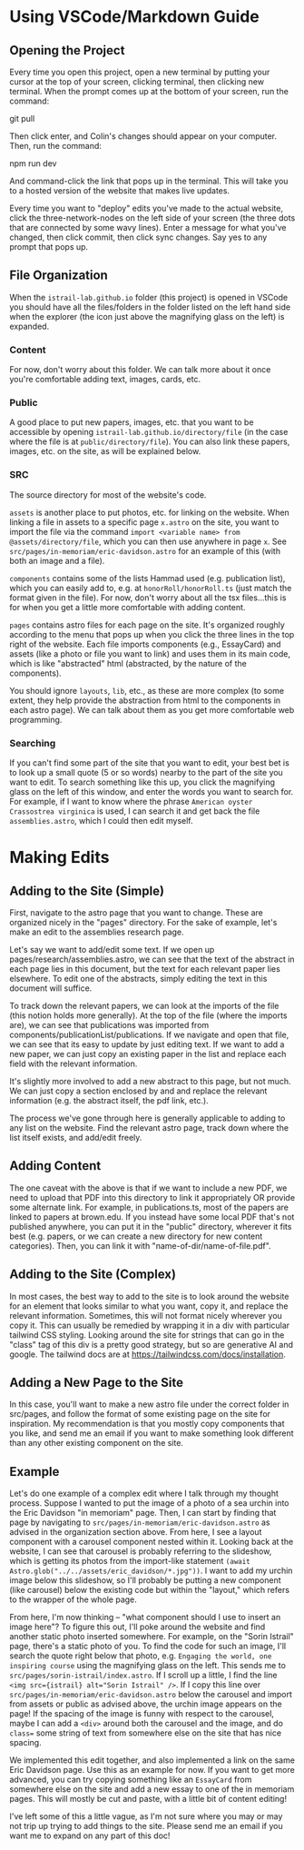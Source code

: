 # Using VSCode/Markdown Guide

## Opening the Project

Every time you open this project, open a new terminal by putting your cursor at the top of your screen, clicking terminal, then clicking new terminal. When the prompt comes up at the bottom of your screen, run the command:

git pull

Then click enter, and Colin's changes should appear on your computer. Then, run the command:

npm run dev

And command-click the link that pops up in the terminal. This will take you to a hosted version of the website that makes live updates.

Every time you want to "deploy" edits you've made to the actual website, click the three-network-nodes on the left side of your screen (the three dots that are connected by some wavy lines). Enter a message for what you've changed, then click commit, then click sync changes. Say yes to any prompt that pops up.

## File Organization

When the `istrail-lab.github.io` folder (this project) is opened in VSCode you should have all the files/folders in the folder listed on the left hand side when the explorer (the icon just above the magnifying glass on the left) is expanded.

### Content

For now, don't worry about this folder. We can talk more about it once you're comfortable adding text, images, cards, etc.

### Public

A good place to put new papers, images, etc. that you want to be accessible by opening `istrail-lab.github.io/directory/file` (in the case where the file is at `public/directory/file`). You can also link these papers, images, etc. on the site, as will be explained below.

### SRC

The source directory for most of the website's code.

`assets` is another place to put photos, etc. for linking on the website. When linking a file in assets to a specific page `x.astro` on the site, you want to import the file via the command `import <variable name> from @assets/directory/file`, which you can then use anywhere in page `x`. See `src/pages/in-memoriam/eric-davidson.astro` for an example of this (with both an image and a file).

`components` contains some of the lists Hammad used (e.g. publication list), which you can easily add to, e.g. at `honorRoll/honorRoll.ts` (just match the format given in the file). For now, don't worry about all the tsx files...this is for when you get a little more comfortable with adding content.

`pages` contains astro files for each page on the site. It's organized roughly according to the menu that pops up when you click the three lines in the top right of the website. Each file imports components (e.g., EssayCard) and assets (like a photo or file you want to link) and uses them in its main code, which is like "abstracted" html (abstracted, by the nature of the components).

You should ignore `layouts`, `lib`, etc., as these are more complex (to some extent, they help provide the abstraction from html to the components in each astro page). We can talk about them as you get more comfortable web programming.

### Searching

If you can't find some part of the site that you want to edit, your best bet is to look up a small quote (5 or so words) nearby to the part of the site you want to edit. To search something like this up, you click the magnifying glass on the left of this window, and enter the words you want to search for. For example, if I want to know where the phrase `American oyster Crassostrea virginica` is used, I can search it and get back the file `assemblies.astro`, which I could then edit myself.

# Making Edits

## Adding to the Site (Simple)

First, navigate to the astro page that you want to change. These are organized nicely in the "pages" directory. For the sake of example, let's make an edit to the assemblies research page.

Let's say we want to add/edit some text. If we open up pages/research/assemblies.astro, we can see that the text of the abstract in each page lies in this document, but the text for each relevant paper lies elsewhere. To edit one of the abstracts, simply editing the text in this document will suffice.

To track down the relevant papers, we can look at the imports of the file (this notion holds more generally). At the top of the file (where the imports are), we can see that publications was imported from components/publicationList/publications. If we navigate and open that file, we can see that its easy to update by just editing text. If we want to add a new paper, we can just copy an existing paper in the list and replace each field with the relevant information.

It's slightly more involved to add a new abstract to this page, but not much. We can just copy a section enclosed by <Abstract> and </Abstract> and replace the relevant information (e.g. the abstract itself, the pdf link, etc.).

The process we've gone through here is generally applicable to adding to any list on the website. Find the relevant astro page, track down where the list itself exists, and add/edit freely.

## Adding Content

The one caveat with the above is that if we want to include a new PDF, we need to upload that PDF into this directory to link it appropriately OR provide some alternate link. For example, in publications.ts, most of the papers are linked to papers at brown.edu. If you instead have some local PDF that's not published anywhere, you can put it in the "public" directory, wherever it fits best (e.g. papers, or we can create a new directory for new content categories). Then, you can link it with "name-of-dir/name-of-file.pdf".

## Adding to the Site (Complex)

In most cases, the best way to add to the site is to look around the website for an element that looks similar to what you want, copy it, and replace the relevant information. Sometimes, this will not format nicely wherever you copy it. This can usually be remedied by wrapping it in a div with particular tailwind CSS styling. Looking around the site for strings that can go in the "class" tag of this div is a pretty good strategy, but so are generative AI and google. The tailwind docs are at https://tailwindcss.com/docs/installation.

## Adding a New Page to the Site

In this case, you'll want to make a new astro file under the correct folder in src/pages, and follow the format of some existing page on the site for inspiration. My recommendation is that you mostly copy components that you like, and send me an email if you want to make something look different than any other existing component on the site.

## Example

Let's do one example of a complex edit where I talk through my thought process. Suppose I wanted to put the image of a photo of a sea urchin into the Eric Davidson "in memoriam" page. Then, I can start by finding that page by navigating to `src/pages/in-memoriam/eric-davidson.astro` as advised in the organization section above. From here, I see a layout component with a carousel component nested within it. Looking back at the website, I can see that carousel is probably referring to the slideshow, which is getting its photos from the import-like statement `(await Astro.glob("../../assets/eric_davidson/*.jpg"))`. I want to add my urchin image below this slideshow, so I'll probably be putting a new component (like carousel) below the existing code but within the "layout," which refers to the wrapper of the whole page.

From here, I'm now thinking – "what component should I use to insert an image here"? To figure this out, I'll poke around the website and find another static photo inserted somewhere. For example, on the "Sorin Istrail" page, there's a static photo of you. To find the code for such an image, I'll search the quote right below that photo, e.g. `Engaging the world, one inspiring course` using the magnifying glass on the left. This sends me to `src/pages/sorin-istrail/index.astro`. If I scroll up a little, I find the line `<img src={istrail} alt="Sorin Istrail" />`. If I copy this line over `src/pages/in-memoriam/eric-davidson.astro` below the carousel and import from assets or public as advised above, the urchin image appears on the page! If the spacing of the image is funny with respect to the carousel, maybe I can add a `<div>` around both the carousel and the image, and do `class=` some string of text from somewhere else on the site that has nice spacing.

We implemented this edit together, and also implemented a link on the same Eric Davidson page. Use this as an example for now. If you want to get more advanced, you can try copying something like an `EssayCard` from somewhere else on the site and add a new essay to one of the in memoriam pages. This will mostly be cut and paste, with a little bit of content editing!

I've left some of this a little vague, as I'm not sure where you may or may not trip up trying to add things to the site. Please send me an email if you want me to expand on any part of this doc!
